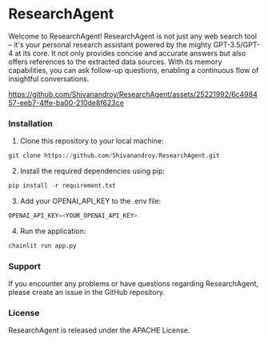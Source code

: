 # ResearchAgent

Welcome to ResearchAgent!
ResearchAgent is not just any web search tool – it's your personal research assistant powered by the mighty GPT-3.5/GPT-4 at its core. It not only provides concise and accurate answers but also offers references to the extracted data sources. With its memory capabilities, you can ask follow-up questions, enabling a continuous flow of insightful conversations.

https://github.com/Shivanandroy/ResearchAgent/assets/25221992/6c498457-eeb7-4ffe-ba00-210de8f623ce


### Installation

1. Clone this repository to your local machine:
```python
git clone https://github.com/Shivanandroy/ResearchAgent.git
```
2. Install the required dependencies using pip:
```python
pip install -r requirement.txt
```

3. Add your OPENAI_API_KEY to the .env file:
```python
OPENAI_API_KEY=<YOUR_OPENAI_API_KEY>
```

4. Run the application:
```python
chainlit run app.py
```

### Support
If you encounter any problems or have questions regarding ResearchAgent, please create an issue in the GitHub repository.

### License
ResearchAgent is released under the APACHE License.
